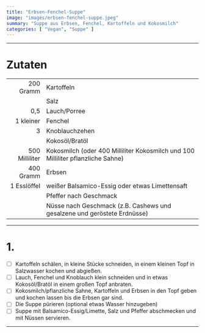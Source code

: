 ```yaml
---
title: "Erbsen-Fenchel-Suppe"
image: "images/erbsen-fenchel-suppe.jpeg"
summary: "Suppe aus Erbsen, Fenchel, Kartoffeln und Kokosmilch"
categories: [ "Vegan", "Suppe" ]
---
```


---

# Zutaten

|                |                                                                                  |
|---------------:|:---------------------------------------------------------------------------------|
|      200 Gramm | Kartoffeln                                                                       |
|                | Salz                                                                             |
|            0,5 | Lauch/Porree                                                                     |
|      1 kleiner | Fenchel                                                                          |
|              3 | Knoblauchzehen                                                                   |
|                | Kokosöl/Bratöl                                                                   |
| 500 Milliliter | Kokosmilch (oder 400 Milliliter Kokosmilch und 100 Milliliter pflanzliche Sahne) |
|      400 Gramm | Erbsen                                                                           |
|    1 Esslöffel | weißer Balsamico-Essig oder etwas Limettensaft                                   |
|                | Pfeffer nach Geschmack                                                           |
|                | Nüsse nach Geschmack (z.B. Cashews und gesalzene und geröstete Erdnüsse)         |

---

# 1.

- [ ] Kartoffeln schälen, in kleine Stücke schneiden, in einem kleinen Topf in Salzwasser kochen und abgießen.
- [ ] Lauch, Fenchel und Knoblauch klein schneiden und in etwas Kokosöl/Bratöl in einem großen Topf anbraten.
- [ ] Kokosmilch/pflanzliche Sahne, Kartoffeln und Erbsen in den Topf geben und kochen lassen bis die Erbsen gar sind.
- [ ] Die Suppe pürieren (optional etwas Wasser hinzugeben)
- [ ] Suppe mit Balsamico-Essig/Limette, Salz und Pfeffer abschmecken und mit Nüssen servieren.

---
